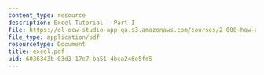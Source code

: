 ```yaml
---
content_type: resource
description: Excel Tutorial - Part I
file: https://ol-ocw-studio-app-qa.s3.amazonaws.com/courses/2-000-how-and-why-machines-work-spring-2002/6036343b03d317e7ba514bca246e5fd5_excel.pdf
file_type: application/pdf
resourcetype: Document
title: excel.pdf
uid: 6036343b-03d3-17e7-ba51-4bca246e5fd5
---
```

